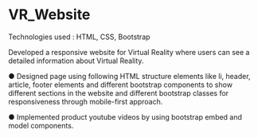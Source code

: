 # VR_Website

Technologies used : HTML, CSS, Bootstrap

Developed a responsive website for Virtual Reality where users can see a detailed information about Virtual Reality.

● Designed page using following HTML structure elements like li, header, article, footer elements and different bootstrap components to show
different sections in the website and different bootstrap classes for responsiveness through mobile-first approach.

● Implemented product youtube videos by using bootstrap embed and model components.
